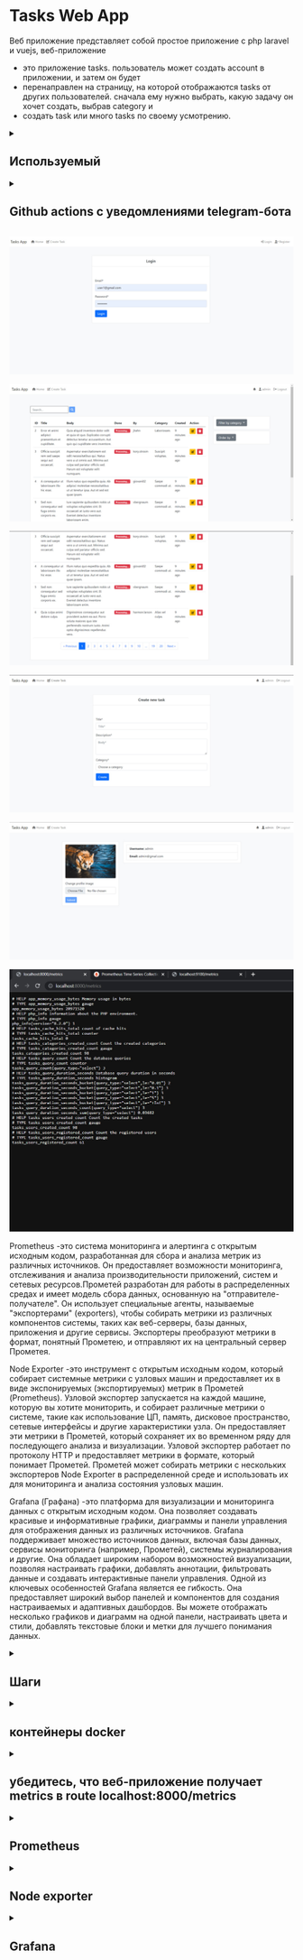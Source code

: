 

# Tasks Web App 


Веб приложение представляет собой простое приложение с php laravel и vuejs, веб-приложение 
- это приложение tasks. пользователь может создать account в приложении, и затем он будет 
- перенаправлен на страницу, на которой отображаются 
tasks от других пользователей. сначала ему нужно выбрать, какую задачу он хочет создать, выбрав category и
- создать task или много tasks по своему усмотрению.


<details>
 <summary><h2>Используемый</h2></summary>

- Laravel
- Php 8
- Docker & docker compose
- VueJs
- Database MySQL
- Nginx
- Prometheus
- Node exporter
- Grafana

</details>


<details>
 <summary><h2>Github actions с уведомлениями telegram-бота </h2></summary>

1. я создал .github/workflows/build.yml для actions
2. 
```bash
 
name: tasks github actions & telegram notifications
on: [push]
jobs:

  build:
    name: Build Push Docker Image
    runs-on: ubuntu-latest
    steps:
      - uses: actions/checkout@master


      - name: Build and Push Docker Image
        run: |
          docker-compose build
          echo ${{ secrets.DOCKERHUB_TOKEN }} | docker login -u ${{ secrets.DOCKERHUB_USERNAME }} --password-stdin
          docker-compose push
        env:
          DOCKER_BUILDKIT: 1



      # Container Security Scanning
      - name: Install Trivy
        run: |
          wget https://github.com/aquasecurity/trivy/releases/download/v0.21.0/trivy_0.21.0_Linux-64bit.tar.gz
          tar zxvf trivy_0.21.0_Linux-64bit.tar.gz
          sudo mv trivy /usr/local/bin/

      - name: Scan Container Image
        run: trivy image ${{ secrets.DOCKERHUB_USERNAME }}/tasks-app:latest\


      # Sending success or failure notifications to Telegram
      - name: Send Notification on Success
        if: success()
        uses: ./
        with:
          to: ${{ secrets.BOT_CHAT_ID }}
          token: ${{ secrets.BOT_TOKEN }}
          message: |
            ✅ CI/CD Completed Successfully!
            New push on branch: ${{ github.ref }}
            Commit Message: ${{ github.event.head_commit.message }}

      - name: Send Notification on Failure
        if: failure()
        uses: ./
        with:
          to: ${{ secrets.BOT_CHAT_ID }}
          token: ${{ secrets.BOT_TOKEN }}
          message: |
            ❌ CI/CD Failed!
            New push on branch: ${{ github.ref }}
            Commit Message: ${{ github.event.head_commit.message }}



```
## Workflow Overview

Рабочий процесс запускается автоматически всякий раз,
когда в репозитории обнаруживается новое push-событие.
Он состоит из следующих основных компонентов:

### Job: Build Push Docker Image

Это задание управляет всем процессом CI/CD
и состоит из нескольких ключевых этапов:

1. Code Checkout: Извлекается код репозитория, гарантирующий, что для последующих действий используется последняя версия.

2. Trivy Installation: Trivy, Trivy, надежный сканер уязвимостей для образов контейнеров, установлен в среде выполнения рабочего процесса.

3. Docker Image Build and Push: Образ Docker создается и впоследствии отправляется с помощью Docker Compose. Этот процесс включает в себя использование учетных данных Docker Hub, надежно хранящихся в виде секретов GitHub.

4. Image Vulnerability Scanning: Созданный образ Docker подвергается сканированию на уязвимости с помощью Trivy. Этот шаг помогает обеспечить сохранность изображения.

5. Notification on Success: Если процесс создания и отправки образа Docker завершается успешно, уведомление об успешном завершении отправляется на указанный канал Telegram. Уведомление содержит подробную информацию об успешном завершении CI/CD, новом push-событии и связанном с ним сообщении о фиксации.

6. Notification on Failure: В случае сбоя во время сборки образа Docker или push-процесса уведомление о сбое отправляется на тот же Telegram-канал. Уведомление сообщает о статусе сбоя процесса CI/CD вместе с соответствующей информацией о новом push-событии и соответствующем сообщении о фиксации.

## Как это работает

1. Всякий раз, когда в репозитории происходит новое push-событие, автоматически запускается рабочий процесс GitHub Actions.

2. Задание рабочего процесса координирует задачи создания, отправки и сканирования изображений Docker с помощью Docker Compose и Trivy.

3. В зависимости от результатов процесса CI/CD на указанный Telegram-канал отправляется соответствующее уведомление (об успехе или неудаче).

Внедрив этот рабочий процесс, я могу оптимизировать свой конвейер CI / CD,
повысить безопасность образа Docker за счет тщательного сканирования уязвимостей и
быть в курсе хода моих развертываний с помощью уведомлений Telegram.


2. я создал Dockerfile для github actions





```bash
FROM appleboy/drone-telegram:1.3.9-linux-amd64

COPY entrypoint.sh /entrypoint.sh
RUN chmod +x /entrypoint.sh

WORKDIR /github/workspace

ENTRYPOINT ["/entrypoint.sh"]

```

Этот Dockerfile разработан для использования в GitHub Actions и выполняет следующие действия:

1. Основной образ: appleboy/drone-telegram:1.3.9-linux-amd64.
2. Копирование файлов: Копирует содержимое каталога /var/www/html из образа php_stage в каталог /var/www/html внутри текущего образа.
3. Копирование `entrypoint.sh`: Перемещает файл entrypoint.sh в корневой каталог образа.
4. Назначение прав: Устанавливает исполняемые права на файл entrypoint.sh.
5. Рабочая директория: Устанавливает рабочую директорию как /github/workspace.
6. Точка входа: Задает точку входа для образа как /entrypoint.sh.

В результате данный Dockerfile настраивает образ для использования в GitHub Actions, осуществляя копирование файлов, настройку прав и определение точки входа для выполнения скрипта entrypoint.sh.



3. я создал entrypoint.sh file

```bash
#!/bin/sh
set -eu

export GITHUB="true"

[ -n "$*" ] && export TELEGRAM_MESSAGE="$*"

/bin/drone-telegram

```

Этот скрипт используется как точка входа в Docker-контейнере и предназначен для выполнения определенных действий:

1. Установка переменных окружения: Устанавливает переменную окружения GITHUB в значение true, указывая на выполнение в контексте GitHub.

2. Условное задание сообщения для Telegram: Если переданы аргументы командной строки, то значение переданных аргументов устанавливается в переменную окружения TELEGRAM_MESSAGE.

3. Запуск `/bin/drone-telegram`: Запускает исполняемый файл /bin/drone-telegram, выполняя последующие действия.

В итоге этот скрипт настраивает окружение, обрабатывает сообщение для Telegram (если указано), и запускает действия с использованием /bin/drone-telegram.

![Prometheus](public/Imgs/img9.png)
![Prometheus](public/Imgs/img1.png)
![Prometheus](public/Imgs/img2.png)
![Prometheus](public/Imgs/img3.png)
![Prometheus](public/Imgs/img4.png)
![Prometheus](public/Imgs/img6.png)
![Prometheus](public/Imgs/img7.png)
![Prometheus](public/Imgs/img8.png)
![Prometheus](public/Imgs/img5.png)


</details>



![Login Page](public/Imgs/tasks1.jpg)

![registration](public/Imgs/tasks3.jpg)

![registration](public/Imgs/tasks4.jpg)

![Login Page](public/Imgs/tasks5.jpg)

![registration](public/Imgs/tasks6.jpg)

![registration](public/Imgs/tasks7.jpg)



Prometheus -это система мониторинга и алертинга с открытым исходным кодом, 
разработанная для сбора и анализа метрик из различных источников. Он предоставляет 
возможности мониторинга, отслеживания и анализа производительности приложений, систем
и сетевых ресурсов.Прометей разработан для работы в распределенных средах и имеет модель сбора данных,
основанную на "отправителе-получателе". Он использует специальные агенты, называемые "экспортерами" (exporters),
чтобы собирать метрики из различных компонентов системы, таких как веб-серверы, базы данных, приложения и 
другие сервисы. Экспортеры преобразуют метрики в формат, понятный Прометею, и отправляют их на центральный
сервер Прометея.

Node Exporter -это инструмент с открытым исходным кодом, который собирает системные метрики
с узловых машин и предоставляет их в виде экспонируемых (экспортируемых) метрик в Прометей (Prometheus).
Узловой экспортер запускается на каждой машине, которую вы хотите мониторить, и собирает различные
метрики о системе, такие как использование ЦП, память, дисковое пространство, сетевые интерфейсы и 
другие характеристики узла. Он предоставляет эти метрики в Прометей, который сохраняет их во временном
ряду для последующего анализа и визуализации. Узловой экспортер работает по протоколу HTTP и предоставляет 
метрики в формате, который понимает Прометей. Прометей может собирать метрики с нескольких экспортеров 
Node Exporter в распределенной среде и использовать их для мониторинга и анализа состояния узловых машин.

Grafana (Графана) -это платформа для визуализации и мониторинга данных с открытым исходным кодом. 
Она позволяет создавать красивые и информативные графики, диаграммы и панели управления для 
отображения данных из различных источников.
Grafana поддерживает множество источников данных, включая базы данных, сервисы 
мониторинга (например, Прометей), системы журналирования и другие. Она обладает широким набором
возможностей визуализации, позволяя настраивать графики, добавлять аннотации, фильтровать данные 
и создавать интерактивные панели управления.
Одной из ключевых особенностей Grafana является ее гибкость. Она предоставляет широкий выбор панелей и
компонентов для создания настраиваемых и адаптивных дашбордов. Вы можете отображать несколько графиков и 
диаграмм на одной панели, настраивать цвета и стили, добавлять текстовые блоки и метки для лучшего понимания данных.



 <details>
 <summary><h2>Шаги</h2></summary>



1. показатели маршрута для конечной точки prometheus

```bash
Route::middleware([RequestsCountMiddleware::class])->group(function () {
    Route::get('/metrics',[PrometheusController::class, 'myMetrics']);
});

```


2. В классе PrometheusController я создал функцию моих metrics
```bash

class PrometheusController extends Controller
{
    public function myMetrics(Request $request)
    {
        DB::connection()->enableQueryLog();
        $collectorRegistry = app(CollectorRegistry::class);

        //memory usage metric
        $memoryUsage = memory_get_usage(true);
        $gauge = $collectorRegistry->getOrRegisterGauge('app', 'memory_usage_bytes', 'Memory usage in bytes');
        $gauge->set($memoryUsage);

        // Count the number of registered users
        $usersRegistered = User::count();
        $gauge = $collectorRegistry->getOrRegisterGauge(
            'tasks',
            'users_registered_count',
            'Count the registered users'
        );
        $gauge->set($usersRegistered);


        // Count the number of created tasks
        $usersRegistered = Task::count();
        $gauge = $collectorRegistry->getOrRegisterGauge(
            'tasks',
            'tasks_created_count',
            'Count the created tasks'
        );
        $gauge->set($usersRegistered);



        // Count the number of created categories
        $usersRegistered = Task::count();
        $gauge = $collectorRegistry->getOrRegisterGauge(
            'tasks',
            'categories_created_count',
            'Count the created categories'
        );
        $gauge->set($usersRegistered);

        // Track cache hits
        $cacheHits = Cache::get('cache_hits', 0);
        $cacheHitsCounter = $collectorRegistry->getOrRegisterCounter(
            'tasks',
            'cache_hits_total',
            'count of cache hits'
        );
        $cacheHitsCounter->incBy($cacheHits);



        $renderer = new RenderTextFormat();
        $result = $renderer->render($collectorRegistry->getMetricFamilySamples());

        return response($result, 200)->header('Content-Type', RenderTextFormat::MIME_TYPE);
    }
}

```
3.я создал middleware для metrics запросов

```bash
 
class RequestsCountMiddleware
{
    private CollectorRegistry $registry;

    public function __construct(CollectorRegistry $registry)
    {
        $this->registry = $registry;
    }

    /**
     * @throws MetricsRegistrationException
     */
    public function handle(Request $request, Closure $next)
    {
        $startTime = microtime(true);

        $response = $next($request);

        $duration = microtime(true) - $startTime;
        $path = $request->getPathInfo();
        $method = $request->getMethod();
        $statusCode = $response->getStatusCode();
        $content = $response->getContent();

        $requestCounter = $this->registry->getOrRegisterCounter(
            'tasks',
            'request_count',
            'Count the number of requests',
            ['path', 'method', 'status_code']
        );
        $requestCounter->incBy(1, [$path, $method, (string) $statusCode]);

        return $response;
    }
}
```

4. Dockerfile
```bash 
FROM php:8.2.0-fpm

# Install system dependencies
RUN apt-get update && apt-get install -y \
    libzip-dev \
    zip \
    libpq-dev \
    libfreetype6-dev \
    libjpeg62-turbo-dev \
    libpng-dev \
    curl \
    && docker-php-ext-install zip pdo_mysql pdo_pgsql

# Install GD extension
RUN docker-php-ext-configure gd --with-freetype --with-jpeg \
    && docker-php-ext-install -j$(nproc) gd

# Install Node.js and npm
RUN curl -fsSL https://deb.nodesource.com/setup_14.x | bash -
RUN apt-get install -y nodejs

# Install Composer
RUN curl -sS https://getcomposer.org/installer | php -- --install-dir=/usr/local/bin --filename=composer

WORKDIR /var/www/html

# Copy application files
COPY . .

# Set max_execution_time
RUN echo "php_value[max_execution_time] = 120" >> /usr/local/etc/php/conf.d/docker-php-max-execution-time.ini

# Install PHP dependencies
RUN composer install

# Install Node.js dependencies and build assets
RUN npm install

```

5. docker-compose.yml контейнеры (tasks , database ,nginx , prometheus , node-exporter, grafana)

```bash
version: '3.8'

networks:
    default:
        external: true
        name: tasks_default

services:
    tasks:
        build:
            context: .
            dockerfile: Dockerfile
        container_name: tasks
        volumes:
            - .:/var/www/html
        depends_on:
            - database
            - prometheus

    nginx:
        image: nginx:latest
        container_name: nginx
        ports:
            - '8000:8000'
        volumes:
            - .:/var/www/html
            - ./Monitor/nginx.conf:/etc/nginx/conf.d/default.conf
        depends_on:
            - tasks


    database:
        image: mysql:8.0
        container_name: database
        ports:
            - '3306:3306'
        environment:
            MYSQL_ROOT_PASSWORD: '${DB_PASSWORD}'
            MYSQL_ROOT_HOST: "%"
            MYSQL_DATABASE: '${DB_DATABASE}'
            MYSQL_PASSWORD: '${DB_PASSWORD}'
        volumes:
            - tasks_mysql_data:/var/lib/mysql

    prometheus:
        image: prom/prometheus
        container_name: prometheus
        ports:
            - "9090:9090"
        volumes:
            - ./Monitor:/etc/Monitor
            - ./Monitor/scrape_config.yml:/etc/Monitor/scrape_config.yml
        command:
            - --config.file=/etc/Monitor/scrape_config.yml
        depends_on:
            - node-exporter


    node-exporter:
        image: prom/node-exporter
        container_name: node-exporter
        ports:
            - "9100:9100"


    grafana:
        image: grafana/grafana
        container_name: grafana
        ports:
            - "3000:3000"
        depends_on:
            - prometheus


```


6. Node Exporter Configuration
```bash
# MySQL Exporter Configuration
[client]
user=root
password=naji123
host=mysql
database=tasks

# MySQL Exporter Collectors
collect[] = "status"
collect[] = "processlist"
collect[] = "performance_schema.events_statements_summary_by_digest"
collect[] = "performance_schema.events_statements_summary_global_by_digest"
collect[] = "performance_schema.events_waits_summary_global_by_event_name"
collect[] = "performance_schema.file_summary_by_event_name"
collect[] = "performance_schema.table_io_waits_summary_by_table"
collect[] = "performance_schema.table_lock_waits_summary_by_table"
collect[] = "performance_schema.table_lock_waits_summary_by_table"
collect[] = "performance_schema.table_statistics"
collect[] = "performance_schema.index_statistics"


```

7. nginx Configuration
```bash
server {
    listen 8000;
    index index.php index.html;
    root /var/www/html/public;

    location / {
        try_files $uri $uri/ /index.php?$query_string;
    }

    location ~ \.php$ {
        fastcgi_pass tasks:9000;
        fastcgi_index index.php;
        fastcgi_param SCRIPT_FILENAME $document_root$fastcgi_script_name;
        include fastcgi_params;
    }
}


```

8.  Node Exporter and Prometheus Configuration
```bash
global:
  scrape_interval: 15s
  scrape_timeout: 10s

scrape_configs:
  - job_name: 'nginx'
    metrics_path: '/metrics'
    static_configs:
      - targets: ['nginx:8000']

  - job_name: 'node-exporter'
    static_configs:
      - targets: [ 'node-exporter:9100' ]


```
</details>


<details>
  <summary><h2>контейнеры docker</h2></summary>

![Login Page](public/Imgs/docker.jpg)

</details>



<details>
  <summary><h2>убедитесь, что веб-приложение получает metrics в route localhost:8000/metrics</h2></summary>

![Login Page](public/Imgs/tasks7.jpg)

</details>

<details>
  <summary><h2>Prometheus</h2></summary>

![Prometheus](public/Imgs/promethesu1.jpg)
![Prometheus](public/Imgs/promethesu2.jpg)
![Prometheus](public/Imgs/promethesu3.jpg)
![Prometheus](public/Imgs/promethesu4.jpg)
![Prometheus](public/Imgs/promethesu5.jpg)
![Prometheus](public/Imgs/promethesu6.jpg)
![Prometheus](public/Imgs/promethesu7.jpg)



</details>

<details>
  <summary><h2>Node exporter </h2></summary>

![mysql-exporter](public/Imgs/node1.jpg)
![mysql-exporter](public/Imgs/node2.jpg)
</details>

<details>
  <summary><h2>Grafana</h2></summary>

![grafana ](public/Imgs/grafana1.jpg)
![grafana ](public/Imgs/grafana2.jpg)
![grafana ](public/Imgs/grafana3.jpg)
![grafana ](public/Imgs/grafana4.jpg)
![grafana ](public/Imgs/grafana5.jpg)
![grafana ](public/Imgs/grafana6.jpg)
![grafana ](public/Imgs/grafana7.jpg)
![grafana ](public/Imgs/grafana8.jpg)
![grafana ](public/Imgs/grafana9.jpg)
</details>
